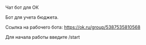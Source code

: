 Чат бот для ОК

Бот для учета бюджета.
  
Ссылка на рабочего бота: https://ok.ru/group/5387535810568
  
Для начала работы введите /start
